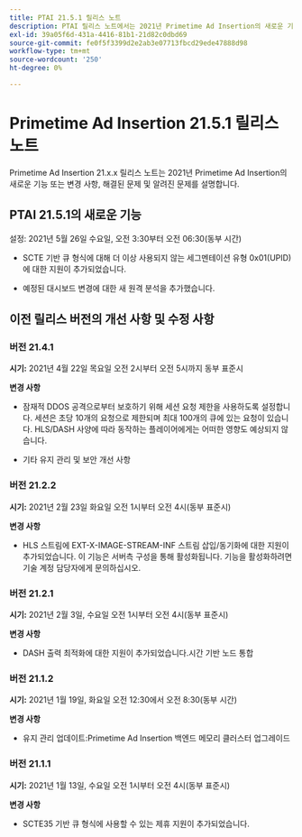 ```yaml
---
title: PTAI 21.5.1 릴리스 노트
description: PTAI 릴리스 노트에서는 2021년 Primetime Ad Insertion의 새로운 기능 또는 변경된 사항과 해결되고 알려진 문제를 설명합니다.
exl-id: 39a05f6d-431a-4416-81b1-21d82c0dbd69
source-git-commit: fe0f5f3399d2e2ab3e07713fbcd29ede47888d98
workflow-type: tm+mt
source-wordcount: '250'
ht-degree: 0%

---
```


# Primetime Ad Insertion 21.5.1 릴리스 노트

Primetime Ad Insertion 21.x.x 릴리스 노트는 2021년 Primetime Ad Insertion의 새로운 기능 또는 변경 사항, 해결된 문제 및 알려진 문제를 설명합니다.

## PTAI 21.5.1의 새로운 기능

설정: 2021년 5월 26일 수요일, 오전 3:30부터 오전 06:30(동부 시간)

* SCTE 기반 큐 형식에 대해 더 이상 사용되지 않는 세그멘테이션 유형 0x01(UPID)에 대한 지원이 추가되었습니다.

* 예정된 대시보드 변경에 대한 새 원격 분석을 추가했습니다.

## 이전 릴리스 버전의 개선 사항 및 수정 사항

### 버전 21.4.1

**시기:** 2021년 4월 22일 목요일 오전 2시부터 오전 5시까지 동부 표준시

**변경 사항**

* 잠재적 DDOS 공격으로부터 보호하기 위해 세션 요청 제한을 사용하도록 설정합니다. 세션은 초당 10개의 요청으로 제한되며 최대 100개의 큐에 있는 요청이 있습니다. HLS/DASH 사양에 따라 동작하는 플레이어에게는 어떠한 영향도 예상되지 않습니다.

* 기타 유지 관리 및 보안 개선 사항

### 버전 21.2.2

**시기:** 2021년 2월 23일 화요일 오전 1시부터 오전 4시(동부 표준시)

**변경 사항**

* HLS 스트림에 EXT-X-IMAGE-STREAM-INF 스트림 삽입/동기화에 대한 지원이 추가되었습니다. 이 기능은 서버측 구성을 통해 활성화됩니다. 기능을 활성화하려면 기술 계정 담당자에게 문의하십시오.

### 버전 21.2.1

**시기:** 2021년 2월 3일, 수요일 오전 1시부터 오전 4시(동부 표준시)

**변경 사항**

* DASH 출력 최적화에 대한 지원이 추가되었습니다.시간 기반 노드 통합

### 버전 21.1.2

**시기:** 2021년 1월 19일, 화요일 오전 12:30에서 오전 8:30(동부 시간)

**변경 사항**

* 유지 관리 업데이트:Primetime Ad Insertion 백엔드 메모리 클러스터 업그레이드

### 버전 21.1.1

**시기:** 2021년 1월 13일, 수요일 오전 1시부터 오전 4시(동부 표준시)

**변경 사항**

* SCTE35 기반 큐 형식에 사용할 수 있는 제휴 지원이 추가되었습니다.
